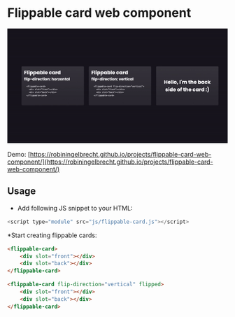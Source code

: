# Flippable card web component

![Preview](https://github.com/robiningelbrecht/flippable-card-web-component/raw/master/assets/preview.gif "Preview")

Demo: [https://robiningelbrecht.github.io/projects/flippable-card-web-component/](https://robiningelbrecht.github.io/projects/flippable-card-web-component/)

## Usage

* Add following JS snippet to your HTML:

```javascript
<script type="module" src="js/flippable-card.js"></script>
```

*Start creating flippable cards:

```html
<flippable-card>
    <div slot="front"></div>
    <div slot="back"></div>
</flippable-card>
```

```html
<flippable-card flip-direction="vertical" flipped>
    <div slot="front"></div>
    <div slot="back"></div>
</flippable-card>
```